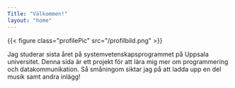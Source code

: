 ```yaml
---
Title: "Välkommen!"
layout: "home"
---
```


{{< figure class="profilePic" src="/profilbild.png" >}}

Jag studerar sista året på systemvetenskapsprogrammet på Uppsala universitet. Denna sida är ett projekt för att lära mig mer om programmering och datakommunikation. Så småningom siktar jag på att ladda upp en del musik samt andra inlägg!
